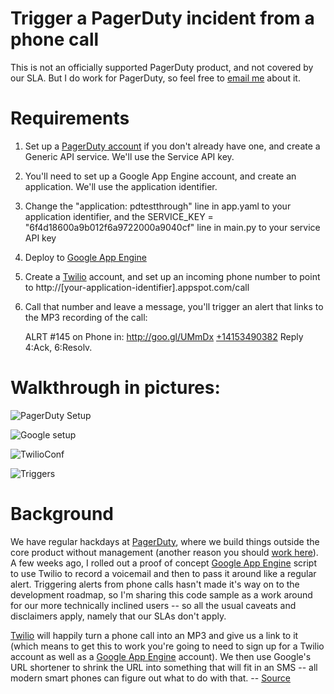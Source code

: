 # Trigger a PagerDuty incident from a phone call

This is not an officially supported PagerDuty product, and not covered by our SLA.  But I do work for PagerDuty, so feel free to [email me](mailto:dave@pagerduty.com) about it.

# Requirements

1. Set up a [PagerDuty account](http://www.pagerduty.com/pricing) if you don't already have one, and create a Generic API service.  We'll use the Service API key.
2. You'll need to set up a Google App Engine account, and create an application.  We'll use the application identifier.
3. Change the "application: pdtestthrough" line in app.yaml to your application identifier, and the SERVICE_KEY = "6f4d18600a9b012f6a9722000a9040cf" line in main.py to your service API key
4. Deploy to [Google App Engine](https://appengine.google.com)
5. Create a [Twilio](http://twilio.com) account, and set up an incoming phone number to point to http://[your-application-identifier].appspot.com/call
6. Call that number and leave a message, you'll trigger an alert that links to the MP3 recording of the call:

    ALRT #145 on Phone in: <a href="http://goo.gl/UMmDx">http://goo.gl/UMmDx</a> <a href="#">+14153490382</a> Reply 4:Ack, 6:Resolv.

# Walkthrough in pictures:

![PagerDuty Setup](https://raw.github.com/eurica/PagerDutyCallDesk/raw/master/help/PagerDutyAPI.png)

![Google setup](https://raw.github.com/eurica/PagerDutyCallDesk/raw/master/help/AppEngineApplication.png)

![TwilioConf](https://raw.github.com/eurica/PagerDutyCallDesk/raw/master/help/TwilioConfig.png)

![Triggers](https://raw.github.com/eurica/PagerDutyCallDesk/raw/master/help/incident.png)

# Background

We have regular hackdays at <a href="http://www.pagerduty.com">PagerDuty</a>, where we build things outside the core product without management (another reason you should <a href="//www.pagerduty.com/jobs">work here</a>).  A few weeks ago, I rolled out a proof of concept <a href="">Google App Engine</a> script to use Twilio to record a voicemail and then to pass it around like a regular alert.  Triggering alerts from phone calls hasn't made it's way on to the development roadmap, so I'm sharing this code sample as a work around for our more technically inclined users -- so all the usual caveats and disclaimers apply, namely that our SLAs don't apply.

<a href="http://twilio.com">Twilio</a> will happily turn a phone call into an MP3 and give us a link to it (which means to get this to work you're going to need to sign up for a Twilio account as well as a <a href="https://appengine.google.com">Google App Engine</a> account).  We then use Google's URL shortener to shrink the URL into something that will fit in an SMS -- all modern smart phones can figure out what to do with that. -- [Source](http://blog.pagerduty.com/index.php/2012/02/triggering-an-alert-from-a-phone-call-code-sample)

